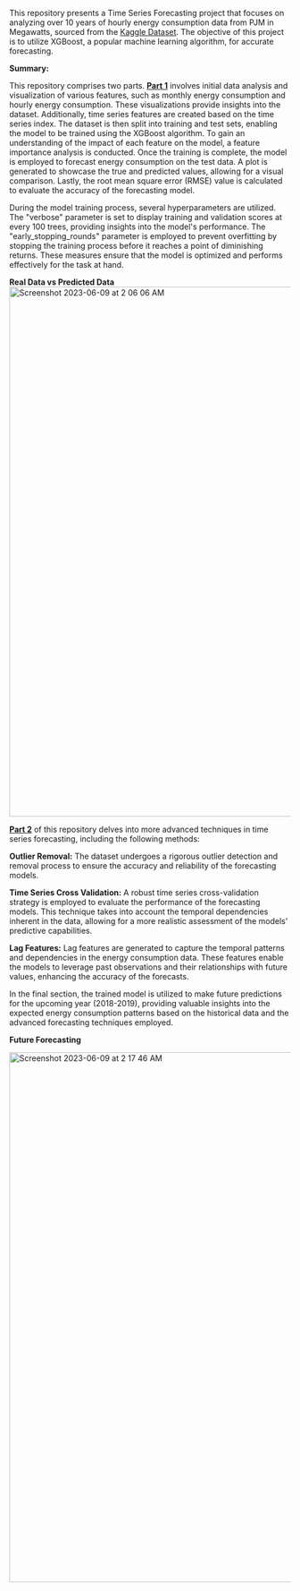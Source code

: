 This repository presents a Time Series Forecasting project that focuses on analyzing over 10 years of hourly energy consumption data from PJM in Megawatts, sourced from the [Kaggle Dataset](https://www.kaggle.com/datasets/robikscube/hourly-energy-consumption). The objective of this project is to utilize XGBoost, a popular machine learning algorithm, for accurate forecasting.

**Summary:**


This repository comprises two parts. **[Part 1](part-1-time-series-forecasting-XGBoost.ipynb)** involves initial data analysis and visualization of various features, such as monthly energy consumption and hourly energy consumption. These visualizations provide insights into the dataset. Additionally, time series features are created based on the time series index. The dataset is then split into training and test sets, enabling the model to be trained using the XGBoost algorithm. To gain an understanding of the impact of each feature on the model, a feature importance analysis is conducted. Once the training is complete, the model is employed to forecast energy consumption on the test data. A plot is generated to showcase the true and predicted values, allowing for a visual comparison. Lastly, the root mean square error (RMSE) value is calculated to evaluate the accuracy of the forecasting model.

During the model training process, several hyperparameters are utilized. The "verbose" parameter is set to display training and validation scores at every 100 trees, providing insights into the model's performance. The "early_stopping_rounds" parameter is employed to prevent overfitting by stopping the training process before it reaches a point of diminishing returns. These measures ensure that the model is optimized and performs effectively for the task at hand.

**Real Data vs Predicted Data**
<img width="947" alt="Screenshot 2023-06-09 at 2 06 06 AM" src="https://github.com/tiashamondal29/Time-Series-Forecasting-using-XGBoost/assets/62413982/08b27a18-b8b4-49c5-b949-0d870acfff4c">

**[Part 2](part-2-time-series-forecasting-xgboost.ipynb)** of this repository delves into more advanced techniques in time series forecasting, including the following methods:

**Outlier Removal:** The dataset undergoes a rigorous outlier detection and removal process to ensure the accuracy and reliability of the forecasting models.

**Time Series Cross Validation:** A robust time series cross-validation strategy is employed to evaluate the performance of the forecasting models. This technique takes into account the temporal dependencies inherent in the data, allowing for a more realistic assessment of the models' predictive capabilities.

**Lag Features:** Lag features are generated to capture the temporal patterns and dependencies in the energy consumption data. These features enable the models to leverage past observations and their relationships with future values, enhancing the accuracy of the forecasts.

In the final section, the trained model is utilized to make future predictions for the upcoming year (2018-2019), providing valuable insights into the expected energy consumption patterns based on the historical data and the advanced forecasting techniques employed.

**Future Forecasting**

<img width="947" alt="Screenshot 2023-06-09 at 2 17 46 AM" src="https://github.com/tiashamondal29/Time-Series-Forecasting-using-XGBoost/assets/62413982/0320b11d-622b-46ce-9d4d-8de80e957c60">

